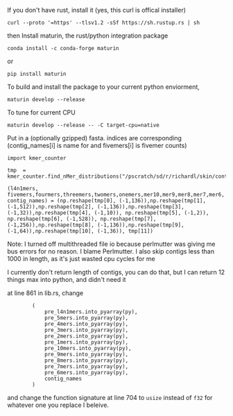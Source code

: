 
If you don't have rust, install it (yes, this curl is offical installer)
```
curl --proto '=https' --tlsv1.2 -sSf https://sh.rustup.rs | sh
```

then Install maturin, the rust/python integration package

```
conda install -c conda-forge maturin
```
or

```
pip install maturin
```

To build and install the package to your current python enviorment,
```
maturin develop --release
```
To tune for current CPU

```
maturin develop --release -- -C target-cpu=native
```

Put in a (optionally gzipped) fasta. indices are corresponding (contig_names[i] is name for and  fivemers[i] is fivemer counts)
```
import kmer_counter

tmp  = kmer_counter.find_nMer_distributions("/pscratch/sd/r/richardl/skin/contigs.fna.gz")

(l4n1mers, fivemers,fourmers,threemers,twomers,onemers,mer10,mer9,mer8,mer7,mer6, contig_names) = (np.reshape(tmp[0], (-1,136)),np.reshape(tmp[1], (-1,512)),np.reshape(tmp[2], (-1,136)),np.reshape(tmp[3], (-1,32)),np.reshape(tmp[4], (-1,10)), np.reshape(tmp[5], (-1,2)), np.reshape(tmp[6], (-1,528)), np.reshape(tmp[7], (-1,256)),np.reshape(tmp[8], (-1,136)),np.reshape(tmp[9], (-1,64)),np.reshape(tmp[10], (-1,36)), tmp[11])
```

Note: I turned off multithreaded file io because perlmutter was giving me bus errors for no reason. I blame Perlmutter. I also skip contigs less than 1000 in length, as it's just wasted cpu cycles for me

I currently don't return length of contigs, you can do that, but I can return 12 things max into python, and didn't need it

at line 861 in lib.rs, change 

```
        (
            pre_l4n1mers.into_pyarray(py),
            pre_5mers.into_pyarray(py),
            pre_4mers.into_pyarray(py),
            pre_3mers.into_pyarray(py),
            pre_2mers.into_pyarray(py),
            pre_1mers.into_pyarray(py),
            pre_10mers.into_pyarray(py),
            pre_9mers.into_pyarray(py),
            pre_8mers.into_pyarray(py),
            pre_7mers.into_pyarray(py),
            pre_6mers.into_pyarray(py),
            contig_names
        )
```

and change the function signature at line 704 to `usize` instead of `f32` for whatever one you replace I beleive.


